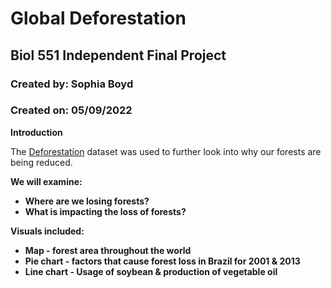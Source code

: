 # Global Deforestation

## Biol 551 Independent Final Project

### Created by: Sophia Boyd

### Created on: 05/09/2022

**Introduction**

The [Deforestation](https://ourworldindata.org/forests-and-deforestation) dataset was used to further look into why our forests are being reduced.

**We will examine:**
-  **Where are we losing forests?**
-  **What is impacting the loss of forests?**

**Visuals included:**
-  **Map - forest area throughout the world**
-  **Pie chart - factors that cause forest loss in Brazil for 2001 & 2013**
-  **Line chart - Usage of soybean & production of vegetable oil**
